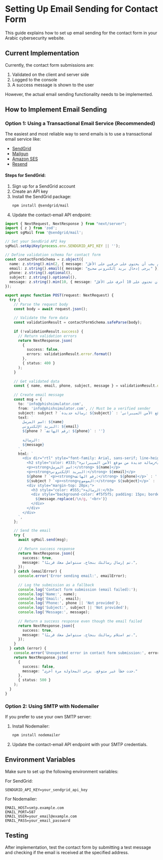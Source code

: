 # Setting Up Email Sending for Contact Form

This guide explains how to set up email sending for the contact form in your Arabic cybersecurity website.

## Current Implementation

Currently, the contact form submissions are:
1. Validated on the client and server side
2. Logged to the console
3. A success message is shown to the user

However, the actual email sending functionality needs to be implemented.

## How to Implement Email Sending

### Option 1: Using a Transactional Email Service (Recommended)

The easiest and most reliable way to send emails is to use a transactional email service like:

- [SendGrid](https://sendgrid.com/)
- [Mailgun](https://www.mailgun.com/)
- [Amazon SES](https://aws.amazon.com/ses/)
- [Resend](https://resend.com/)

#### Steps for SendGrid:

1. Sign up for a SendGrid account
2. Create an API key
3. Install the SendGrid package:
   ```bash
   npm install @sendgrid/mail
   ```
4. Update the contact-email API endpoint:

```typescript
import { NextRequest, NextResponse } from "next/server";
import { z } from 'zod';
import sgMail from '@sendgrid/mail';

// Set your SendGrid API key
sgMail.setApiKey(process.env.SENDGRID_API_KEY || '');

// Define validation schema for contact form
const contactFormSchema = z.object({
  name: z.string().min(2, { message: "الاسم يجب أن يحتوي على حرفين على الأقل" }),
  email: z.string().email({ message: "يرجى إدخال بريد إلكتروني صحيح" }),
  phone: z.string().optional(),
  subject: z.string().optional(),
  message: z.string().min(10, { message: "الرسالة يجب أن تحتوي على 10 أحرف على الأقل" }),
});

export async function POST(request: NextRequest) {
  try {
    // Parse the request body
    const body = await request.json();
    
    // Validate the form data
    const validationResult = contactFormSchema.safeParse(body);
    
    if (!validationResult.success) {
      // Return validation errors
      return NextResponse.json(
        { 
          success: false, 
          errors: validationResult.error.format() 
        },
        { status: 400 }
      );
    }
    
    // Get validated data
    const { name, email, phone, subject, message } = validationResult.data;
    
    // Create email message
    const msg = {
      to: 'info@phishsimulator.com',
      from: 'info@phishsimulator.com', // Must be a verified sender
      subject: subject ? `رسالة جديدة: ${subject}` : 'رسالة جديدة من موقع الأمن السيبراني',
      text: `
        اسم المرسل: ${name}
        البريد الإلكتروني: ${email}
        ${phone ? `رقم الهاتف: ${phone}` : ''}
        
        الرسالة:
        ${message}
      `,
      html: `
        <div dir="rtl" style="font-family: Arial, sans-serif; line-height: 1.6;">
          <h2 style="color: #333;">رسالة جديدة من موقع الأمن السيبراني</h2>
          <p><strong>اسم المرسل:</strong> ${name}</p>
          <p><strong>البريد الإلكتروني:</strong> ${email}</p>
          ${phone ? `<p><strong>رقم الهاتف:</strong> ${phone}</p>` : ''}
          ${subject ? `<p><strong>الموضوع:</strong> ${subject}</p>` : ''}
          <div style="margin-top: 20px;">
            <h3 style="color: #555;">الرسالة:</h3>
            <div style="background-color: #f5f5f5; padding: 15px; border-radius: 5px;">
              ${message.replace(/\n/g, '<br>')}
            </div>
          </div>
        </div>
      `,
    };
    
    // Send the email
    try {
      await sgMail.send(msg);
      
      // Return success response
      return NextResponse.json({
        success: true,
        message: "تم إرسال رسالتك بنجاح. سنتواصل معك قريبًا.",
      });
    } catch (emailError) {
      console.error('Error sending email:', emailError);
      
      // Log the submission as a fallback
      console.log('Contact form submission (email failed):');
      console.log('Name:', name);
      console.log('Email:', email);
      console.log('Phone:', phone || 'Not provided');
      console.log('Subject:', subject || 'Not provided');
      console.log('Message:', message);
      
      // Return a success response even though the email failed
      return NextResponse.json({
        success: true,
        message: "تم استلام رسالتك بنجاح. سنتواصل معك قريبًا.",
      });
    }
  } catch (error) {
    console.error('Unexpected error in contact form submission:', error);
    return NextResponse.json(
      { 
        success: false, 
        message: "حدث خطأ غير متوقع. يرجى المحاولة مرة أخرى." 
      },
      { status: 500 }
    );
  }
}
```

### Option 2: Using SMTP with Nodemailer

If you prefer to use your own SMTP server:

1. Install Nodemailer:
   ```bash
   npm install nodemailer
   ```

2. Update the contact-email API endpoint with your SMTP credentials.

## Environment Variables

Make sure to set up the following environment variables:

For SendGrid:
```
SENDGRID_API_KEY=your_sendgrid_api_key
```

For Nodemailer:
```
EMAIL_HOST=smtp.example.com
EMAIL_PORT=587
EMAIL_USER=your_email@example.com
EMAIL_PASS=your_email_password
```

## Testing

After implementation, test the contact form by submitting a test message and checking if the email is received at the specified address.
